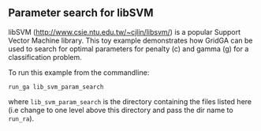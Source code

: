 ## Parameter search for libSVM

libSVM (http://www.csie.ntu.edu.tw/~cjlin/libsvm/) is a popular Support Vector Machine library. This toy example demonstrates how GridGA can be used to search for optimal parameters for penalty (c) and gamma (g) for a classification problem.

To run this example from the commandline:

    run_ga lib_svm_param_search

where `lib_svm_param_search` is the directory containing the files listed here (i.e change to one level above this directory and pass the dir name to `run_ra`).